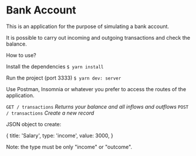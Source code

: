 # Bank Account

This is an application for the purpose of simulating a bank account.

It is possible to carry out incoming and outgoing transactions and check the balance.

How to use?

Install the dependencies
```$ yarn install```

Run the project (port 3333)
```$ yarn dev: server```

Use Postman, Insomnia or whatever you prefer to access the routes of the application.

```GET / transactions``` *Returns your balance and all inflows and outflows*
```POST / transactions``` *Create a new record*

JSON object to create:

{
   title: 'Salary',
   type: 'income',
   value: 3000,
}

Note: the type must be only "income" or "outcome".
